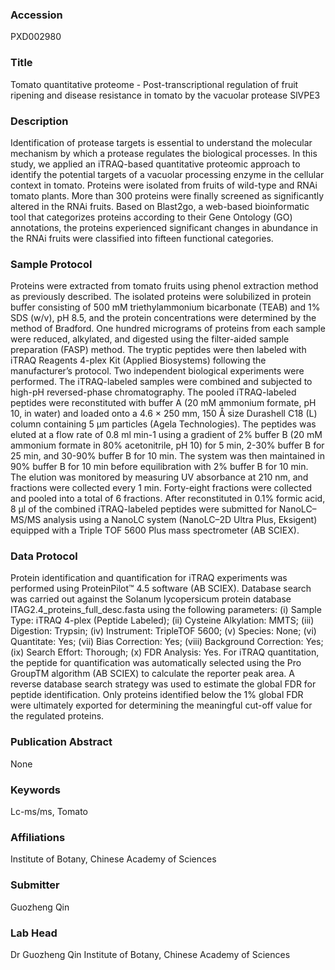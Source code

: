 ### Accession
PXD002980

### Title
Tomato quantitative proteome -  Post-transcriptional regulation of fruit ripening and disease resistance in tomato by the vacuolar protease SlVPE3

### Description
Identification of protease targets is essential to understand the molecular mechanism by which a protease regulates the biological processes. In this study, we applied an iTRAQ-based quantitative proteomic approach to identify the potential targets of a vacuolar processing enzyme in the cellular context in tomato. Proteins were isolated from fruits of wild-type and RNAi tomato plants. More than 300 proteins were finally screened as significantly altered in the RNAi fruits. Based on Blast2go, a web-based bioinformatic tool that categorizes proteins according to their Gene Ontology (GO) annotations, the proteins experienced significant changes in abundance in the RNAi fruits were classified into fifteen functional categories.

### Sample Protocol
Proteins were extracted from tomato fruits using phenol extraction method as previously described. The isolated proteins were solubilized in protein buffer consisting of 500 mM triethylammonium bicarbonate (TEAB) and 1% SDS (w/v), pH 8.5, and the protein concentrations were determined by the method of Bradford. One hundred micrograms of proteins from each sample were reduced, alkylated, and digested using the filter-aided sample preparation (FASP) method. The tryptic peptides were then labeled with iTRAQ Reagents 4-plex Kit (Applied Biosystems) following the manufacturer’s protocol. Two independent biological experiments were performed. The iTRAQ-labeled samples were combined and subjected to high-pH reversed-phase chromatography. The pooled iTRAQ-labeled peptides were reconstituted with buffer A (20 mM ammonium formate, pH 10, in water) and loaded onto a 4.6 × 250 mm, 150 Å size Durashell C18 (L) column containing 5 μm particles (Agela Technologies). The peptides was eluted at a flow rate of 0.8 ml min-1 using a gradient of 2% buffer B (20 mM ammonium formate in 80% acetonitrile, pH 10) for 5 min, 2-30% buffer B for 25 min, and 30-90% buffer B for 10 min. The system was then maintained in 90% buffer B for 10 min before equilibration with 2% buffer B for 10 min. The elution was monitored by measuring UV absorbance at 210 nm, and fractions were collected every 1 min. Forty-eight fractions were collected and pooled into a total of 6 fractions. After reconstituted in 0.1% formic acid, 8 μl of the combined iTRAQ-labeled peptides were submitted for NanoLC–MS/MS analysis using a NanoLC system (NanoLC–2D Ultra Plus, Eksigent) equipped with a Triple TOF 5600 Plus mass spectrometer (AB SCIEX).

### Data Protocol
Protein identification and quantification for iTRAQ experiments was performed using ProteinPilot™ 4.5 software (AB SCIEX). Database search was carried out against the Solanum lycopersicum protein database ITAG2.4_proteins_full_desc.fasta using the following parameters: (i) Sample Type: iTRAQ 4-plex (Peptide Labeled); (ii) Cysteine Alkylation: MMTS; (iii) Digestion: Trypsin; (iv) Instrument: TripleTOF 5600; (v) Species: None; (vi) Quantitate: Yes; (vii) Bias Correction: Yes; (viii) Background Correction: Yes; (ix) Search Effort: Thorough; (x) FDR Analysis: Yes. For iTRAQ quantitation, the peptide for quantification was automatically selected using the Pro GroupTM algorithm (AB SCIEX) to calculate the reporter peak area. A reverse database search strategy was used to estimate the global FDR for peptide identification. Only proteins identified below the 1% global FDR were ultimately exported for determining the meaningful cut-off value for the regulated proteins.

### Publication Abstract
None

### Keywords
Lc-ms/ms, Tomato

### Affiliations
Institute of Botany, Chinese Academy of Sciences

### Submitter
Guozheng Qin

### Lab Head
Dr Guozheng Qin
Institute of Botany, Chinese Academy of Sciences


